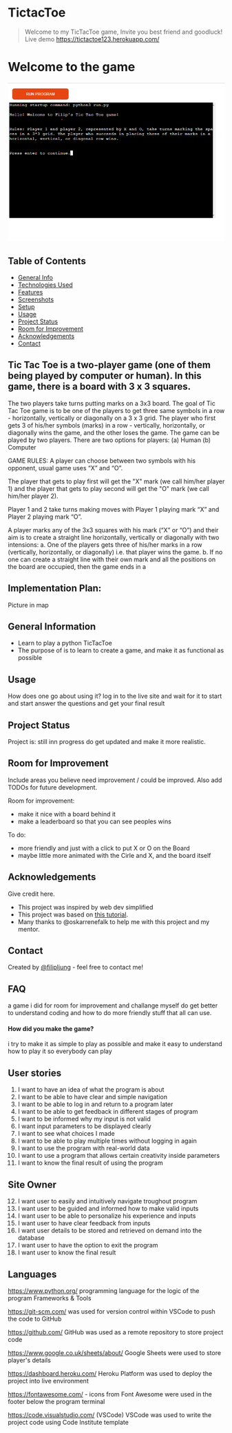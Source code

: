 # TictacToe
> Welcome to my TicTacToe game, Invite you best friend and goodluck!
> Live demo https://tictactoe123.herokuapp.com/

# Welcome to the game 
![screenshot](screenshot.png)

## Table of Contents
* [General Info](#general-information)
* [Technologies Used](#technologies-used)
* [Features](#features)
* [Screenshots](#screenshots)
* [Setup](#setup)
* [Usage](#usage)
* [Project Status](#project-status)
* [Room for Improvement](#room-for-improvement)
* [Acknowledgements](#acknowledgements)
* [Contact](#contact)


## Tic Tac Toe is a two-player game (one of them being played by computer or human). In this game, there is a board with 3 x 3 squares.

The two players take turns putting marks on a 3x3 board. The goal of Tic Tac Toe game is to be one of the players to get three same symbols in a row - horizontally, vertically or diagonally on a 3 x 3 grid. The player who first gets 3 of his/her symbols (marks) in a row - vertically, horizontally, or diagonally wins the game, and the other loses the game. The game can be played by two players. There are two options for players: (a) Human (b) Computer

GAME RULES:
A player can choose between two symbols with his opponent, usual game uses “X” and “O”.

The player that gets to play first will get the "X" mark (we call him/her player 1) and the player that gets to play second will get the "O" mark (we call him/her player 2).

Player 1 and 2 take turns making moves with Player 1 playing mark “X” and Player 2 playing mark “O”.

A player marks any of the 3x3 squares with his mark (“X” or “O”) and their aim is to create a straight line horizontally, vertically or diagonally with two intensions:
a. One of the players gets three of his/her marks in a row (vertically, horizontally, or diagonally) i.e. that player wins the game.
b. If no one can create a straight line with their own mark and all the positions on the board are occupied, then the game ends in a

## Implementation Plan:

Picture in map



## General Information
- Learn to play a python TicTacToe
- The purpose of is to learn to create a game, and make it as functional as possible 



## Usage
How does one go about using it?
log in to the live site and wait for it to start and start answer the questions and get your final result



## Project Status
Project is: still inn progress do get updated and make it more realistic.


## Room for Improvement
Include areas you believe need improvement / could be improved. Also add TODOs for future development.

Room for improvement:
- make it nice with a board behind it 
- make a leaderboard so that you can see peoples wins 

To do:
- more friendly and just with a click to put X or O on the Board
- maybe little more animated with the Cirle and X, and the board itself 


## Acknowledgements
Give credit here.
- This project was inspired by web dev simplified
- This project was based on [this tutorial](https://www.geeksforgeeks.org).
- Many thanks to @oskarrenefalk to help me with this project and my mentor.


## Contact
Created by [@filipljung](@github.com/filipljung) - feel free to contact me!


## FAQ

a game i did for room for improvement and challange myself do get better to understand coding and how to do more friendly stuff that all can use.

#### How did you make the game?
i try to make it as simple to play as possible and make it easy to understand how to play it so everybody can play





## User stories 

1. I want to have an idea of what the program is about
2. I want to be able to have clear and simple navigation
3. I want to be able to log in and return to a program later
4. I want to be able to get feedback in different stages of program
5. I want to be informed why my input is not valid
6. I want input parameters to be displayed clearly
7. I want to see what choices I made
8. I want to be able to play multiple times without logging in again
9. I want to use the program with real-world data
10. I want to use a program that allows certain creativity inside parameters
11. I want to know the final result of using the program

## Site Owner 

12. I want user to easily and intuitively navigate troughout program
13. I want user to be guided and informed how to make valid inputs
14. I want user to be able to personalize his experience and inputs
15. I want user to have clear feedback from inputs
16. I want user details to be stored and retrieved on demand into the database
17. I want user to have the option to exit the program
18. I want user to know the final result
## Languages
https://www.python.org/ programming language for the logic of the program
 Frameworks & Tools

https://git-scm.com/ was used for version control within VSCode to push the code to GitHub

https://github.com/ GitHub was used as a remote repository to store project code

https://www.google.co.uk/sheets/about/ Google Sheets were used to store player's details

https://dashboard.heroku.com/ Heroku Platform was used to deploy the project into live environment

https://fontawesome.com/ - icons from Font Awesome were used in the footer below the program terminal

https://code.visualstudio.com/ (VSCode) VSCode was used to write the project code using Code Institute template